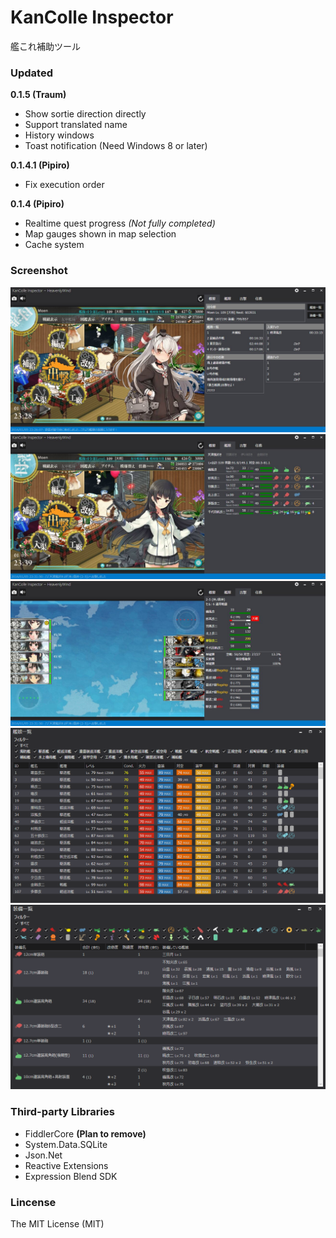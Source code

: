 ﻿KanColle Inspector
=====
艦これ補助ツール

### Updated
**0.1.5 (Traum)**
 * Show sortie direction directly
 * Support translated name
 * History windows
 * Toast notification (Need Windows 8 or later)

**0.1.4.1 (Pipiro)**
 * Fix execution order

**0.1.4 (Pipiro)**
 * Realtime quest progress _(Not fully completed)_
 * Map gauges shown in map selection
 * Cache system

### Screenshot
![Overview](https://raw.githubusercontent.com/KodamaSakuno/kodamasakuno.github.io/master/images/kci/01.jpg)
![Fleet detail](https://raw.githubusercontent.com/KodamaSakuno/kodamasakuno.github.io/master/images/kci/02.jpg)
![Battle Information](https://raw.githubusercontent.com/KodamaSakuno/kodamasakuno.github.io/master/images/kci/03.jpg)
![Ships Overview](https://raw.githubusercontent.com/KodamaSakuno/kodamasakuno.github.io/master/images/kci/04.png)
![Equipments Overview](https://raw.githubusercontent.com/KodamaSakuno/kodamasakuno.github.io/master/images/kci/05.png)

### Third-party Libraries

 * FiddlerCore **(Plan to remove)**
 * System.Data.SQLite
 * Json.Net
 * Reactive Extensions
 * Expression Blend SDK

### Lincense
The MIT License (MIT)